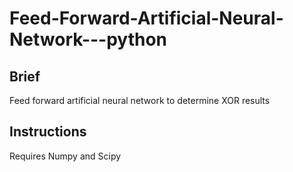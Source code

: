 # Feed-Forward-Artificial-Neural-Network---python

## Brief
Feed forward artificial neural network to determine XOR results

## Instructions
Requires Numpy and Scipy